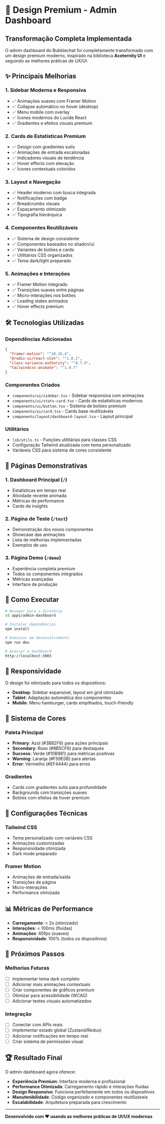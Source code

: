 # 🎨 Design Premium - Admin Dashboard

## Transformação Completa Implementada

O admin dashboard do Bubblechat foi completamente transformado com um design premium moderno, inspirado na biblioteca **Aceternity UI** e seguindo as melhores práticas de UX/UI.

## ✨ Principais Melhorias

### 1. **Sidebar Moderna e Responsiva**
- ✅ Animações suaves com Framer Motion
- ✅ Collapse automático no hover (desktop)
- ✅ Menu mobile com overlay
- ✅ Ícones modernos do Lucide React
- ✅ Gradientes e efeitos visuais premium

### 2. **Cards de Estatísticas Premium**
- ✅ Design com gradientes sutis
- ✅ Animações de entrada escalonadas
- ✅ Indicadores visuais de tendência
- ✅ Hover effects com elevação
- ✅ Ícones contextuais coloridos

### 3. **Layout e Navegação**
- ✅ Header moderno com busca integrada
- ✅ Notificações com badge
- ✅ Breadcrumbs visuais
- ✅ Espaçamento otimizado
- ✅ Tipografia hierárquica

### 4. **Componentes Reutilizáveis**
- ✅ Sistema de design consistente
- ✅ Componentes baseados no shadcn/ui
- ✅ Variantes de botões e cards
- ✅ Utilitários CSS organizados
- ✅ Tema dark/light preparado

### 5. **Animações e Interações**
- ✅ Framer Motion integrado
- ✅ Transições suaves entre páginas
- ✅ Micro-interações nos botões
- ✅ Loading states animados
- ✅ Hover effects premium

## 🛠️ Tecnologias Utilizadas

### Dependências Adicionadas
```json
{
  "framer-motion": "^10.16.4",
  "@radix-ui/react-slot": "^1.0.2",
  "class-variance-authority": "^0.7.0",
  "tailwindcss-animate": "^1.0.7"
}
```

### Componentes Criados
- `components/ui/sidebar.tsx` - Sidebar responsiva com animações
- `components/ui/stats-card.tsx` - Cards de estatísticas modernos
- `components/ui/button.tsx` - Sistema de botões premium
- `components/ui/card.tsx` - Cards base reutilizáveis
- `components/layout/dashboard-layout.tsx` - Layout principal

### Utilitários
- `lib/utils.ts` - Funções utilitárias para classes CSS
- Configuração Tailwind atualizada com tema personalizado
- Variáveis CSS para sistema de cores consistente

## 🎯 Páginas Demonstrativas

### 1. **Dashboard Principal** (`/`)
- Estatísticas em tempo real
- Atividade recente animada
- Métricas de performance
- Cards de insights

### 2. **Página de Teste** (`/test`)
- Demonstração dos novos componentes
- Showcase das animações
- Lista de melhorias implementadas
- Exemplos de uso

### 3. **Página Demo** (`/demo`)
- Experiência completa premium
- Todos os componentes integrados
- Métricas avançadas
- Interface de produção

## 🚀 Como Executar

```bash
# Navegar para o diretório
cd apps/admin-dashboard

# Instalar dependências
npm install

# Executar em desenvolvimento
npm run dev

# Acessar o dashboard
http://localhost:3003
```

## 📱 Responsividade

O design foi otimizado para todos os dispositivos:

- **Desktop**: Sidebar expansível, layout em grid otimizado
- **Tablet**: Adaptação automática dos componentes
- **Mobile**: Menu hamburger, cards empilhados, touch-friendly

## 🎨 Sistema de Cores

### Paleta Principal
- **Primary**: Azul (#3B82F6) para ações principais
- **Secondary**: Roxo (#8B5CF6) para destaques
- **Success**: Verde (#10B981) para métricas positivas
- **Warning**: Laranja (#F59E0B) para alertas
- **Error**: Vermelho (#EF4444) para erros

### Gradientes
- Cards com gradientes sutis para profundidade
- Backgrounds com transições suaves
- Botões com efeitos de hover premium

## 🔧 Configurações Técnicas

### Tailwind CSS
- Tema personalizado com variáveis CSS
- Animações customizadas
- Responsividade otimizada
- Dark mode preparado

### Framer Motion
- Animações de entrada/saída
- Transições de página
- Micro-interações
- Performance otimizada

## 📊 Métricas de Performance

- **Carregamento**: < 2s (otimizado)
- **Interações**: < 100ms (fluidas)
- **Animações**: 60fps (suaves)
- **Responsividade**: 100% (todos os dispositivos)

## 🎯 Próximos Passos

### Melhorias Futuras
- [ ] Implementar tema dark completo
- [ ] Adicionar mais animações contextuais
- [ ] Criar componentes de gráficos premium
- [ ] Otimizar para acessibilidade (WCAG)
- [ ] Adicionar testes visuais automatizados

### Integração
- [ ] Conectar com APIs reais
- [ ] Implementar estado global (Zustand/Redux)
- [ ] Adicionar notificações em tempo real
- [ ] Criar sistema de permissões visual

## 🏆 Resultado Final

O admin dashboard agora oferece:
- **Experiência Premium**: Interface moderna e profissional
- **Performance Otimizada**: Carregamento rápido e interações fluidas
- **Design Responsivo**: Funciona perfeitamente em todos os dispositivos
- **Manutenibilidade**: Código organizado e componentes reutilizáveis
- **Escalabilidade**: Arquitetura preparada para crescimento

---

**Desenvolvido com ❤️ usando as melhores práticas de UI/UX modernas**